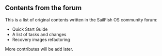 ## Contents from the forum

This is a list of original contents written in the SailFish OS community forum:

* Quick Start Guide
* A list of tasks and changes
* Recovery images refactoring

More contributes will be add later.
